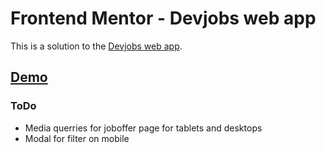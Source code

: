 # Frontend Mentor - Devjobs web app

This is a solution to the [Devjobs web app](https://www.frontendmentor.io/challenges/devjobs-web-app-HuvC_LP4l/hub/devjobs-web-app-9vnd4UyLb4).

## [Demo](https://warm-duckanoo-5c4389.netlify.app/)

### ToDo

- Media querries for joboffer page for tablets and desktops
- Modal for filter on mobile